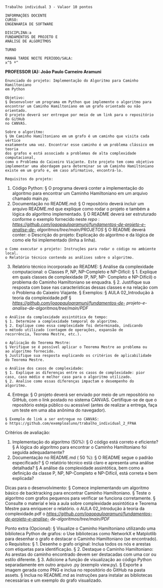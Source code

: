 ```
Trabalho individual 3 - Valaor 10 pontos
```
```
INFORMAÇÕES DOCENTE
CURSO:
ENGENHARIA DE SOFTWARE
```
```
DISCIPLINA:a
FUNDAMENTOS DE PROJETO E
ANÁLISE DE ALGORITMOS
```
```
TURNO
```
```
MANHÃ TARDE NOITE PERÍODO/SALA:
x^5 º^
```
**PROFESSOR (A): João Paulo Carneiro Aramuni**

```
Enunciado do projeto: Implementação do Algoritmo para Caminho Hamiltoniano
em Python
```
```
Objetivo:
§ Desenvolver um programa em Python que implemente o algoritmo para
encontrar um Caminho Hamiltoniano em um grafo orientado ou não orientado.
O projeto deverá ser entregue por meio de um link para o repositório do GitHub
no CANVAS.
```
```
Sobre o algoritmo:
§ Um Caminho Hamiltoniano em um grafo é um caminho que visita cada vértice
exatamente uma vez. Encontrar esse caminho é um problema clássico em teoria
dos grafos e está associado a problemas de alta complexidade computacional,
como o Problema do Caixeiro Viajante. Este projeto tem como objetivo
implementar uma abordagem para determinar se um Caminho Hamiltoniano
existe em um grafo e, em caso afirmativo, encontrá-lo.
```
```
Requisitos do projeto:
```
1. Código Python:
    § O programa deverá conter a implementação do algoritmo para encontrar um
       Caminho Hamiltoniano em um arquivo chamado main.py.
2. Documentação no README.md:
    § O repositório deverá incluir um arquivo README.md que explique como rodar
       o projeto e também a lógica do algoritmo implementado.
    § O README deverá ser estruturado conforme o exemplo fornecido neste _repo_ :
       _https://github.com/joaopauloaramuni/fundamentos-de-projeto-e-analise-de-_
       _algoritmos/tree/main/PROJETOS_
    § O README deverá conter:
       o Descrição do projeto: Explicação do algoritmo e da lógica de como ele
          foi implementado (linha a linha).


```
o Como executar o projeto: Instruções para rodar o código no ambiente
local.
o Relatório técnico contendo as análises sobre o algoritmo.
```
3. Relatório técnico incorporado ao README:
    § Análise da complexidade computacional:
       o Classes P, NP, NP-Completo e NP-Difícil:
          § 1. Explique em quais classes de complexidade (P, NP, NP-
             Completo e NP-Difícil) o problema do Caminho Hamiltoniano se
             enquadra.
          § 2. Justifique sua resposta com base nas características dessas
             classes e na relação com o Problema do Caixeiro Viajante.
          § Exemplos:
             § AULA 02_Introdução à teoria da complexidade.pdf
             § _https://github.com/joaopauloaramuni/fundamentos-de-_
                _projeto-e-analise-de-algoritmos/tree/main/PDF_

```
o Análise da complexidade assintótica de tempo:
§ 1. Determine a complexidade temporal do algoritmo.
§ 2. Explique como essa complexidade foi determinada, indicando
o método utilizado (contagem de operações, expansão de
recorrência, Teorema Mestre, etc.).
```
```
o Aplicação do Teorema Mestre:
§ Verifique se é possível aplicar o Teorema Mestre ao problema ou
ao algoritmo fornecido.
§ Justifique sua resposta explicando os critérios de aplicabilidade
do Teorema Mestre.
```
```
o Análise dos casos de complexidade:
§ 1. Explique as diferenças entre os casos de complexidade: pior
caso, caso médio e melhor caso para o algoritmo utilizado.
§ 2. Analise como essas diferenças impactam o desempenho do
algoritmo.
```
4. Entrega:
    § O projeto deverá ser enviado por meio de um repositório no GitHub, com o link
       postado no sistema CANVAS. Certifique-se de que o repositório esteja público
       ou acessível (antes de realizar a entrega, faça um teste em uma aba anônima do
       navegador).


```
§ Exemplo de link a ser entregue no CANVAS:
o https://github.com/exemploaluno/trabalho_individual_2_FPAA
```
Critérios de avaliação:

1. Implementação do algoritmo (50%):
    § O código está correto e eficiente?
    § A lógica do algoritmo para encontrar o Caminho Hamiltoniano foi seguida
       adequadamente?
2. Documentação no README.md ( 50 %):
    § O README segue o padrão especificado?
    § O relatório técnico está claro e apresenta uma análise detalhada?
    § A análise da complexidade assintótica, bem como a definição da classe P, NP,
       NP-Completo e NP-Difícil, está correta e bem explicada?

Dicas para o desenvolvimento:
§ Comece implementando um algoritmo básico de backtracking para encontrar
Caminho Hamiltoniano.
§ Teste o algoritmo com grafos pequenos para verificar se funciona corretamente.
§ Consulte o material e leia a aula sobre complexidade assintótica e Teorema
Mestre para enriquecer o relatório.
o AULA 02_Introdução à teoria da complexidade.pdf
o _https://github.com/joaopauloaramuni/fundamentos-de-projeto-e-analise-
de-algoritmos/tree/main/PDF_

Ponto extra (Opcional):
§ Visualize o Caminho Hamiltoniano utilizando uma biblioteca Python de grafos:
o Use bibliotecas como NetworkX e Matplotlib para desenhar o grafo e
destacar o Caminho Hamiltoniano (se encontrado).
o Requisitos:
§ 1. Desenhe o grafo original: Inclua todos os nós e arestas com
etiquetas para identificação.
§ 2. Destaque o Caminho Hamiltoniano: As arestas do caminho
encontrado devem ser destacadas com uma cor ou estilo
diferente.
§ 3. Adicione a função de visualização ao código Python
separadamente em outro arquivo .py (exemplo view.py).
§ Exporte a imagem gerada como PNG e inclua no repositório do GitHub na pasta
assets.
§ Inclua no README.md as instruções para instalar as bibliotecas necessárias e
um exemplo do grafo visualizado.


